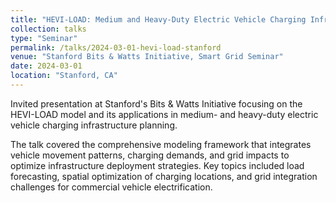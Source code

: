 ```yaml
---
title: "HEVI-LOAD: Medium and Heavy-Duty Electric Vehicle Charging Infrastructure Load Operation and Deployment"
collection: talks
type: "Seminar"
permalink: /talks/2024-03-01-hevi-load-stanford
venue: "Stanford Bits & Watts Initiative, Smart Grid Seminar"
date: 2024-03-01
location: "Stanford, CA"
---
```


Invited presentation at Stanford's Bits & Watts Initiative focusing on the HEVI-LOAD model and its applications in medium- and heavy-duty electric vehicle charging infrastructure planning. 

The talk covered the comprehensive modeling framework that integrates vehicle movement patterns, charging demands, and grid impacts to optimize infrastructure deployment strategies. Key topics included load forecasting, spatial optimization of charging locations, and grid integration challenges for commercial vehicle electrification.

